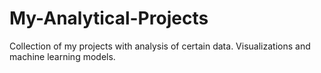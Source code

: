 # My-Analytical-Projects
Collection of my projects with analysis of certain data. Visualizations and machine learning models.
